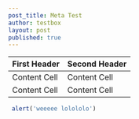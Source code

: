 ```yaml
---
post_title: Meta Test
author: testbox
layout: post
published: true
---
```

| First Header  | Second Header |
| ------------- | ------------- |
| Content Cell  | Content Cell  |
| Content Cell  | Content Cell  |

```js
 alert('weeeee lolololo')
```